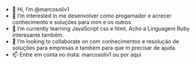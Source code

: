 - 👋 Hi, I’m @marcosoliv1
- 👀 I’m interested in  me  desenvolver como progamador  e acrecer conhecimento e soluções para mim e os outros
- 🌱 I’m currently learning  JavaScript  css e html, Acho a Linguagem Ruby interesante também.
- 💞️ I’m looking to collaborate on  com conhecimentos e resolução de soluçôes para empresas e tambem para que m precisar de ajuda.
- 📫  Entre em conta no insta: marcosoliv1 ou por aqui
<!---
marcosoliv1/marcosoliv1 is a ✨ special ✨ repository because its `README.md` (this file) appears on your GitHub profile.
You can click the Preview link to take a look at your changes.
--->
